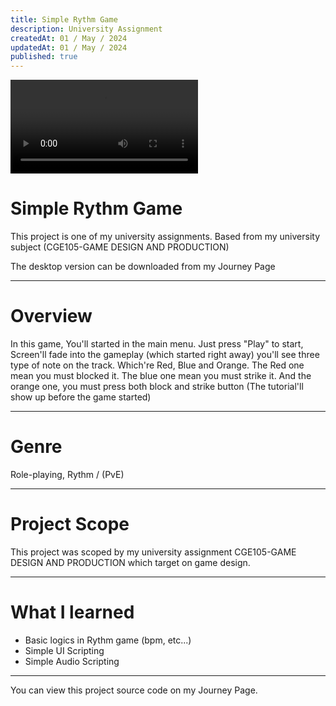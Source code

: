 ```yaml
---
title: Simple Rythm Game
description: University Assignment
createdAt: 01 / May / 2024
updatedAt: 01 / May / 2024
published: true
---
```

<video source src="https://torukun.imgix.net/CGE105-Game%20Design.mp4" autoplay loop></video>

# Simple Rythm Game
This project is one of my university assignments. Based from my university subject (CGE105-GAME DESIGN AND PRODUCTION) 

The desktop version can be downloaded from my Journey Page

---

# Overview
In this game, You'll started in the main menu. Just press "Play" to start, Screen'll fade into the gameplay (which started right away) you'll see three type of note on the track. Which're Red, Blue and Orange. The Red one mean you must blocked it. The blue one mean you must strike it. And the orange one, you must press both block and strike button (The tutorial'll show up before the game started)

---

# Genre
Role-playing, Rythm / (PvE)

---

# Project Scope
This project was scoped by my university assignment CGE105-GAME DESIGN AND PRODUCTION which target on game design.

---

# What I learned
- Basic logics in Rythm game (bpm, etc...)
- Simple UI Scripting
- Simple Audio Scripting

---

You can view this project source code on my Journey Page.